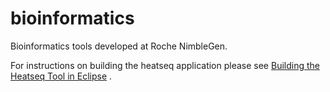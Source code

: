 bioinformatics
==============

Bioinformatics tools developed at Roche NimbleGen.

For instructions on building the heatseq application please see [Building the Heatseq Tool in Eclipse](documentation/BUILD.md)
.
